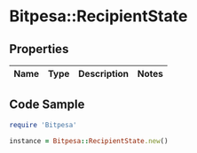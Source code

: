 # Bitpesa::RecipientState

## Properties

Name | Type | Description | Notes
------------ | ------------- | ------------- | -------------

## Code Sample

```ruby
require 'Bitpesa'

instance = Bitpesa::RecipientState.new()
```


